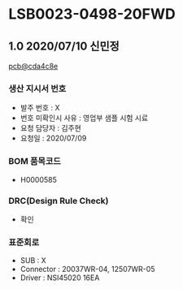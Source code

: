 # LSB0023-0498-20FWD

## 1.0 2020/07/10 신민정
[pcb@cda4c8e](https://github.com/enthusapp/pcb/commit/cda4c8e19b4f5d4dce8091ff968f592e3a9d2da1)

### 생산 지시서 번호
* 발주 번호 : X
* 번호 미확인시 사유 : 영업부 샘플 시험 시료
* 요청 담당자 : 김주현
* 요청일 : 2020/07/09

###  BOM 품목코드
* H0000585

### DRC(Design Rule Check)
* 확인

### 표준회로
* SUB : X
* Connector : 20037WR-04, 12507WR-05
* Driver : NSI45020 16EA